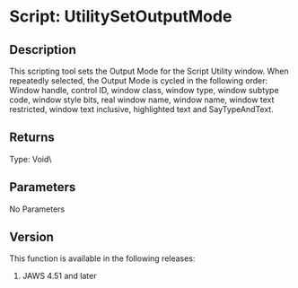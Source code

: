 # Script: UtilitySetOutputMode

## Description

This scripting tool sets the Output Mode for the Script Utility window.
When repeatedly selected, the Output Mode is cycled in the following
order: Window handle, control ID, window class, window type, window
subtype code, window style bits, real window name, window name, window
text restricted, window text inclusive, highlighted text and
SayTypeAndText.

## Returns

Type: Void\

## Parameters

No Parameters

## Version

This function is available in the following releases:

1.  JAWS 4.51 and later
